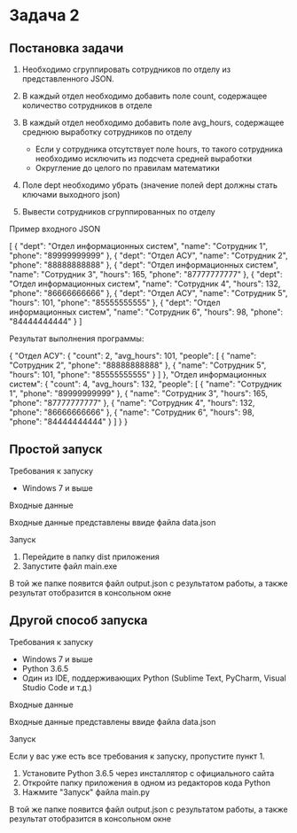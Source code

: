 # Задача 2
## Постановка задачи
1. Необходимо сгруппировать сотрудников по отделу из представленного JSON. 
2. В каждый отдел необходимо добавить поле count, содержащее количество сотрудников в отделе
3. В каждый отдел необходимо добавить поле avg_hours, содержащее среднюю выработку сотрудников по отделу

	-  Если у сотрудника отсутствует поле hours, то такого сотрудника необходимо исключить из подсчета средней выработки
	- Округление до целого по правилам математики

4. Поле dept необходимо убрать (значение полей dept должны стать ключами выходного json)
5. Вывести сотрудников сгруппированных по отделу

Пример входного JSON

[
  {
    "dept": "Отдел информационных систем",
    "name": "Сотрудник 1",
    "phone": "89999999999"
  },
  {
    "dept": "Отдел АСУ",
    "name": "Сотрудник 2",
    "phone": "88888888888"
  },
  {
    "dept": "Отдел информационных систем",
    "name": "Сотрудник 3",
    "hours": 165,
    "phone": "87777777777"
  },
  {
    "dept": "Отдел информационных систем",
    "name": "Сотрудник 4",
    "hours": 132,
    "phone": "86666666666"
  },
  {
    "dept": "Отдел АСУ",
    "name": "Сотрудник 5",
    "hours": 101,
    "phone": "85555555555"
  },
  {
    "dept": "Отдел информационных систем",
    "name": "Сотрудник 6",
    "hours": 98,
    "phone": "84444444444"
  }
]

Результат выполнения программы:

{
  "Отдел АСУ": {
    "count": 2,
    "avg_hours": 101,
    "people": [
      {
        "name": "Сотрудник 2",
        "phone": "88888888888"
      },
      {
        "name": "Сотрудник 5",
        "hours": 101,
        "phone": "85555555555"
      }
    ]
  },
  "Отдел информационных систем": {
    "count": 4,
    "avg_hours": 132,
    "people": [
      {
        "name": "Сотрудник 1",
        "phone": "89999999999"
      },
      {
        "name": "Сотрудник 3",
        "hours": 165,
        "phone": "87777777777"
      },
      {
        "name": "Сотрудник 4",
        "hours": 132,
        "phone": "86666666666"
      },
      {
        "name": "Сотрудник 6",
        "hours": 98,
        "phone": "84444444444"
      }
    ]
  }
}


## Простой запуск
Требования к запуску

- Windows 7 и выше

Входные данные

Входные данные представлены ввиде файла data.json

Запуск

1. Перейдите в папку dist приложения
2. Запустите файл main.exe

В той же папке появится файл output.json с результатом работы, а также результат отобразится в консольном окне

## Другой способ запуска
Требования к запуску

- Windows 7 и выше
- Python 3.6.5
- Один из IDE, поддерживающих Python (Sublime Text, PyCharm, Visual Studio Code и т.д.)

Входные данные

Входные данные представлены ввиде файла data.json

Запуск

Если у вас уже есть все требования к запуску, пропустите пункт 1.

1. Установите Python 3.6.5 через инсталлятор с официального сайта
2. Откройте папку приложения в одном из редакторов кода Python
3. Нажмите "Запуск" файла main.py

В той же папке появится файл output.json с результатом работы, а также результат отобразится в консольном окне
